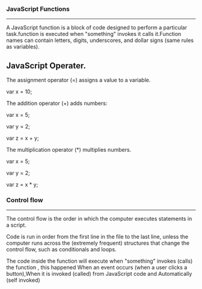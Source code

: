 ### JavaScript Functions
-------
A JavaScript function is a block of code designed to perform a particular task.function is executed when "something" invokes it calls it.Function names can contain letters, digits, underscores, and dollar signs (same rules as variables).

JavaScript Operater.
---
The assignment operator (=) assigns a value to a variable.

var x = 10;

The addition operator (+) adds numbers:

var x = 5;

var y = 2;

var z = x + y;

The multiplication operator (*) multiplies numbers.

var x = 5;

var y = 2;

var z = x * y;


### Control flow
-------
The control flow is the order in which the computer executes statements in a script.

Code is run in order from the first line in the file to the last line, unless the computer runs across the (extremely frequent) structures that change the control flow, such as conditionals and loops. 

The code inside the function will execute when "something" invokes (calls) the function , this happened When an event occurs (when a user clicks a button),When it is invoked (called) from JavaScript code and Automatically (self invoked)
